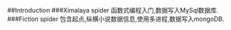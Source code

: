 ##Introduction
###Ximalaya spider 函数式编程入门,数据写入MySql数据库.
###Fiction spider 包含起点,纵横小说数据信息,使用多进程,数据写入mongoDB.
